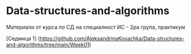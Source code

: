 # Data-structures-and-algorithms
Материали от курса по СД на специалност ИС - 2ра група, практикум

[Седмица 1] (https://github.com/AleksandrinaKovachka/Data-structures-and-algorithms/tree/main/Week01)
